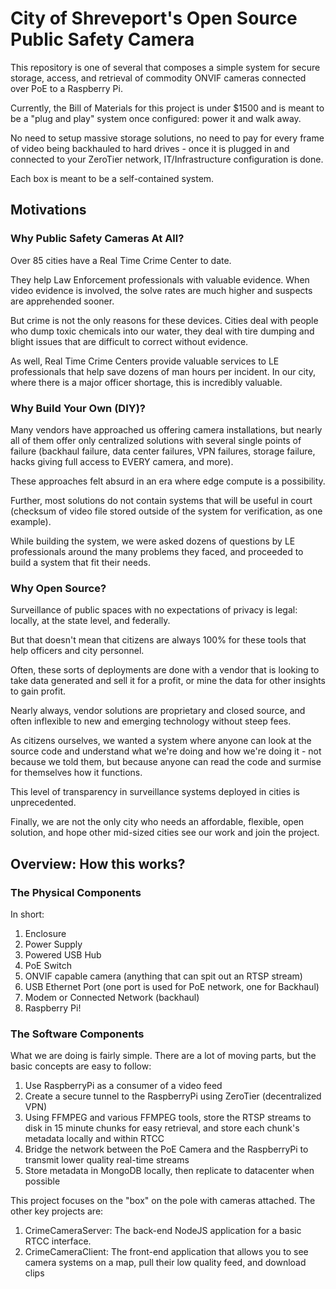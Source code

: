 # City of Shreveport's Open Source Public Safety Camera

This repository is one of several that composes a simple system for secure storage, access, and retrieval of commodity ONVIF cameras connected over PoE to a Raspberry Pi. 

Currently, the Bill of Materials for this project is under $1500 and is meant to be a "plug and play" system once configured: power it and walk away. 

No need to setup massive storage solutions, no need to pay for every frame of video being backhauled to hard drives - once it is plugged in and connected to your ZeroTier network, IT/Infrastructure configuration is done.

Each box is meant to be a self-contained system. 

## Motivations

### Why Public Safety Cameras At All?

Over 85 cities have a Real Time Crime Center to date. 

They help Law Enforcement professionals with valuable evidence. When video evidence is involved, the solve rates are much higher and suspects are apprehended sooner. 

But crime is not the only reasons for these devices. Cities deal with people who dump toxic chemicals into our water, they deal with tire dumping and blight issues that are difficult to correct without evidence.

As well, Real Time Crime Centers provide valuable services to LE professionals that help save dozens of man hours per incident. In our city, where there is a major officer shortage, this is incredibly valuable. 

### Why Build Your Own (DIY)?

Many vendors have approached us offering camera installations, but nearly all of them offer only centralized solutions with several single points of failure (backhaul failure, data center failures, VPN failures, storage failure, hacks giving full access to EVERY camera, and more). 

These approaches felt absurd in an era where edge compute is a possibility.

Further, most solutions do not contain systems that will be useful in court (checksum of video file stored outside of the system for verification, as one example). 

While building the system, we were asked dozens of questions by LE professionals around the many problems they faced, and proceeded to build a system that fit their needs.

### Why Open Source?

Surveillance of public spaces with no expectations of privacy is legal: locally, at the state level, and federally. 

But that doesn't mean that citizens are always 100% for these tools that help officers and city personnel.

Often, these sorts of deployments are done with a vendor that is looking to take data generated and sell it for a profit, or mine the data for other insights to gain profit. 

Nearly always, vendor solutions are proprietary and closed source, and often inflexible to new and emerging technology without steep fees. 

As citizens ourselves, we wanted a system where anyone can look at the source code and understand what we're doing and how we're doing it - not because we told them, but because anyone can read the code and surmise for themselves how it functions.

This level of transparency in surveillance systems deployed in cities is unprecedented. 

Finally, we are not the only city who needs an affordable, flexible, open solution, and hope other mid-sized cities see our work and join the project.

## Overview: How this works?

### The Physical Components

In short:

1. Enclosure
1. Power Supply
1. Powered USB Hub
1. PoE Switch
1. ONVIF capable camera (anything that can spit out an RTSP stream)
1. USB Ethernet Port (one port is used for PoE network, one for Backhaul)
1. Modem or Connected Network (backhaul) 
1. Raspberry Pi!

### The Software Components

What we are doing is fairly simple. There are a lot of moving parts, but the basic concepts are easy to follow:

1. Use RaspberryPi as a consumer of a video feed
1. Create a secure tunnel to the RaspberryPi using ZeroTier (decentralized VPN)
1. Using FFMPEG and various FFMPEG tools, store the RTSP streams to disk in 15 minute chunks for easy retrieval, and store each chunk's metadata locally and within RTCC
1. Bridge the network between the PoE Camera and the RaspberryPi to transmit lower quality real-time streams
1. Store metadata in MongoDB locally, then replicate to datacenter when possible

This project focuses on the "box" on the pole with cameras attached. The other key projects are:

1. CrimeCameraServer: The back-end NodeJS application for a basic RTCC interface.
1. CrimeCameraClient: The front-end application that allows you to see camera systems on a map, pull their low quality feed, and download clips

